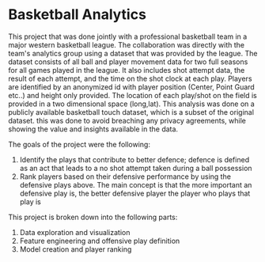 # Basketball Analytics

This project that was done jointly with a professional basketball team in a major western basketball league. The collaboration was directly with the team's analytics group using a dataset that was provided by the league. The dataset consists of all ball and player movement data for two full seasons for all games played in the league. It also includes shot attempt data, the result of each attempt, and the time on the shot clock at each play. Players are identified by an anonymized id with player position (Center, Point Guard etc..) and height only provided. The location of each play/shot on the field is provided in a two dimensional space (long,lat). This analysis was done on a publicly available basketball touch dataset, which is a subset of the original dataset. this was done to avoid breaching any privacy agreements, while showing the value and insights available in the data.

The goals of the project were the following:
1) Identify the plays that contribute to better defence; defence is defined as an act that leads to a no shot attempt taken during a ball possession
2) Rank players based on their defensive performance by using the defensive plays above. The main concept is that the more important an defensive play is, the better defensive player the player who plays that play is

This project is broken down into the following parts:
1) Data exploration and visualization
2) Feature engineering and offensive play definition
3) Model creation and player ranking



